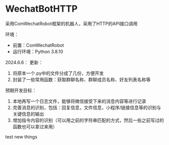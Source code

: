 # WechatBotHTTP

采用ComWechatRobot框架的机器人，采用了HTTP的API接口调用

环境：
- 前置：ComWechatRobot
- 运行环境：Python 3.8.10

2024.6.6：
更新：
1. 将原本一个.py中的文件分成了几份，方便开发
2. 封装了一些常用函数：获取群聊名称、群聊成员名称、好友列表名称等

预期开发目标：
1. 本地再写一个日志文件，能够将微信接受下来的消息内容等进行记录
2. 完善消息的识别，包括：回复信息，文件信息，小程序/链接信息等的识别与关键信息的输出
3. 增加指令内容的识别（可以用之前的字符串匹配的方式，然后一些之前写过的函数也可以拿过来用）

test new things